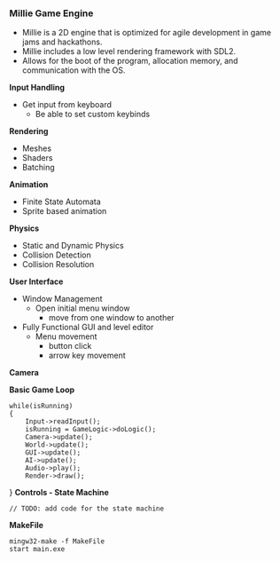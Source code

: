 ### Millie Game Engine
- Millie is a 2D engine that is optimized for agile development in game jams and hackathons.
- Millie includes a low level rendering framework with SDL2. 
- Allows for the boot of the program, allocation memory, and communication with the OS.


**Input Handling**
- Get input from keyboard 
  - Be able to set custom keybinds


 **Rendering**
- Meshes 
- Shaders
- Batching


**Animation**
- Finite State Automata 
- Sprite based animation

**Physics**
- Static and Dynamic Physics 
- Collision Detection
- Collision Resolution

**User Interface**
- Window Management
  - Open initial menu window
    - move from one window to another
- Fully Functional GUI and level editor
  - Menu movement
    - button click
    - arrow key movement
      

**Camera**



**Basic Game Loop**
        
    while(isRunning)
    {
        Input->readInput();
        isRunning = GameLogic->doLogic();
        Camera->update();
        World->update();
        GUI->update();
        AI->update();
        Audio->play();
        Render->draw();
}
**Controls - State Machine**

    // TODO: add code for the state machine


**MakeFile** 

    mingw32-make -f MakeFile
    start main.exe